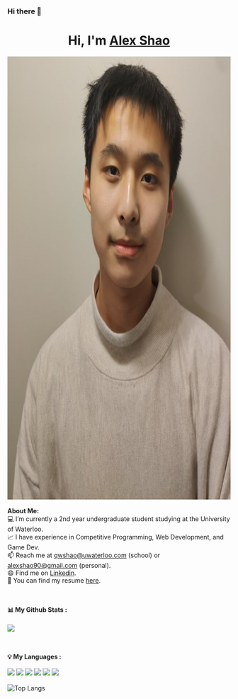 ### Hi there 👋

# <h1 align="center">Hi, I'm <a href="https://github.com/alexshaoo">Alex Shao</a></h1>

<p align="center">
    <img width="1000" height="1000" src="https://github.com/alexshaoo/alexshaoo/blob/main/me.jpg">
</p

<div>
  <strong>About Me:</strong><br>
  💻 I’m currently a 2nd year undergraduate student studying at the University of Waterloo.<br>
  📈 I have experience in Competitive Programming, Web Development, and Game Dev.<br>
  📫 Reach me at <a href="mailto:qwshao@uwaterloo.ca">qwshao@uwaterloo.com</a> (school) or <a href="mailto:alexshao90@gmail.com">alexshao90@gmail.com</a> (personal).<br>
  😄 Find me on <a href="https://www.linkedin.com/in/qwshao/">Linkedin</a>.<br>
  🤔 You can find my resume <a href="https://github.com/alexshaoo/alexshaoo/blob/main/resume.png?raw=true">here</a>.<br><br><br>

  <strong>📊 My Github Stats :</strong><br><br>
  [<img align="center" src="https://github-readme-streak-stats.herokuapp.com/?user=alexshaoo&theme=radical&hide_border=true](https://github-readme-streak-stats.herokuapp.com?user=alexshaoo&theme=tokyonight_duo"/><br><br>](https://github-readme-streak-stats.herokuapp.com)<br>

  <strong>💡 My Languages :</strong><br><br>
  <img src="https://img.shields.io/badge/-Python-lightgrey?style=flat"/>
  <img src="https://img.shields.io/badge/-Java-lightgrey?style=flat"/>
  <img src="https://img.shields.io/badge/-C-lightgrey?style=flat"/>
  <img src="https://img.shields.io/badge/-C++-lightgrey?style=flat"/>
  <img src="https://img.shields.io/badge/-JavaScript-lightgrey?style=flat"/>
  <img src="https://img.shields.io/badge/-TypeScript-lightgrey?style=flat"/><br><br>
  ![Top Langs](https://github-readme-stats.vercel.app/api/top-langs/?username=alexshaoo&langs_count_private=true&theme=radical&card_width=445)<br><br>
</div>

